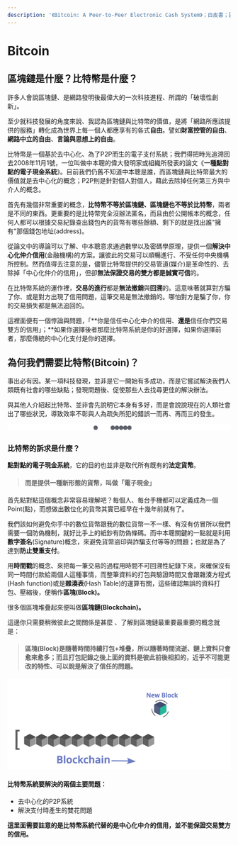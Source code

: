 ```yaml
---
description: '《Bitcoin: A Peer-to-Peer Electronic Cash System》；白皮書；區塊鏈；比特幣；加密貨幣'
---
```


# Bitcoin

## 區塊鏈是什麼？比特幣是什麼？

許多人會說區塊鏈、是網路發明後最偉大的一次科技進程、所謂的「破壞性創新」。

至少就科技發展的角度來說、我認為區塊鏈與比特幣的價值，是將「網路所應該提供的服務」轉化成為世界上每一個人都應享有的各式**自由**。譬如**財富控管的自由**、**網路中立的自由**、**言論與思想上的自由**。

比特幣是一個基於去中心化、為了P2P而生的電子支付系統；我們得把時光追溯回去2008年11月1號，一位叫做中本聰的偉大發明家或組織所發表的論文《**一種點對點的電子現金系統**》。目前我們仍舊不知道中本聰是誰，而區塊鏈與比特幣最大的價值就是去中心化的概念；P2P則是針對個人對個人，藉此去除掉任何第三方與中介人的概念。

首先有幾個非常重要的概念，**比特幣不等於區塊鏈、區塊鏈也不等於比特幣**，兩者是不同的東西。更重要的是比特幣完全沒辦法匿名，而且由於公開帳本的概念，任何人都可以根據交易紀錄查出錢包內的貨幣有哪些餘額、剩下的就是找出誰"擁有"那個錢包地址\(address\)。

從論文中的導論可以了解、中本聰意求通過數學以及密碼學原理，提供一個**解決中心化仲介信用**\(金融機構\)的方案。讓彼此的交易可以順暢進行、不受任何中央機構所控制。然而值得去注意的是，儘管比特幣提供的交易管道\(媒介\)是革命性的、去除掉「中心化仲介的信用」，但卻**無法保證交易的雙方都是誠實可信**的。

在比特幣系統的運作裡，**交易的進行**都是**無法撤銷**與**回溯**的。這意味著就算對方騙了你、或是對方出現了信用問題，這筆交易是無法撤銷的。哪怕對方是騙了你，你的交易損失都是無法追回的。

這裡面便有一個悖論與問題，「**你是信任中心化中介的信用、**還是**信任你們交易雙方的信用」；**如果你選擇後者那麼比特幣系統是你的好選擇，如果你選擇前者，那麼傳統的中心化支付是你的選擇。

## 為何我們需要比特幣\(Bitcoin\)？

事出必有因。某一項科技發現，並非是它一開始有多成功，而是它嘗試解決我們人類既有社會的哪些缺點；發現問題後、促使那些人去找尋更佳的解決辦法。

與其他人介紹起比特幣、並非會先說明它本身有多好，而是會說說現在的人類社會出了哪些狀況，導致效率不彰與人為疏失所犯的錯誤一而再、再而三的發生。

![](.gitbook/assets/640.gif)

### 比特幣的訴求是什麼？

**點對點的電子現金系統**，它的目的也並非是取代所有既有的**法定貨幣**。

> #### 而是提供一種新形態的貨幣，叫做「**電子現金**」

首先點對點這個概念非常容易理解吧？每個人、每台手機都可以定義成為一個Point\(點\)，而想做出數位化的貨幣其實已經早在十幾年前就有了。

我們該如何避免你手中的數位貨幣跟我的數位貨幣一不一樣、有沒有仿冒所以我們需要一個防偽機制，就好比手上的紙鈔有防偽條碼。而中本聰關鍵的一點就是利用**數字簽名**\(Signature\)概念，來避免貨幣盜印與詐騙支付等等的問題；也就是為了達到**防止雙重支付**。

用**時間戳**的概念、來把每一筆交易的過程用時間不可回溯性紀錄下來，來確保沒有同一時間付款給兩個人這種事情，而整筆資料的打包與驗證時間又會跟雜湊方程式\(Hash function\)或是**雜湊表**\(Hash Table\)的運算有關，這些確認無誤的資料打包、壓縮後，便稱作**區塊\(Block\)。**

很多個區塊堆疊起來便叫做**區塊鏈\(Blockchain\)。**

這邊你只需要稍微彼此之間關係是甚麼 、了解到區塊鏈最重要最重要的概念就是：

> #### 區塊\(Block\)是隨著時間持續打包+堆疊，所以隨著時間流逝、鏈上資料只會愈來愈多；而且打包記錄之後上面的資料是彼此前後相扣的，近乎不可能更改的特性、可以說是解決了信任的問題。

![](.gitbook/assets/d7e9dd34-6034-4101-9321-a0ff5c2546b4.gif)

#### 比特幣系統要解決的兩個主要問題：

* 去中心化的P2P系統
* 解決支付時產生的雙花問題

 **這里面需要註意的是比特幣系統代替的是中心化中介的信用，並不能保證交易雙方的信用。**


